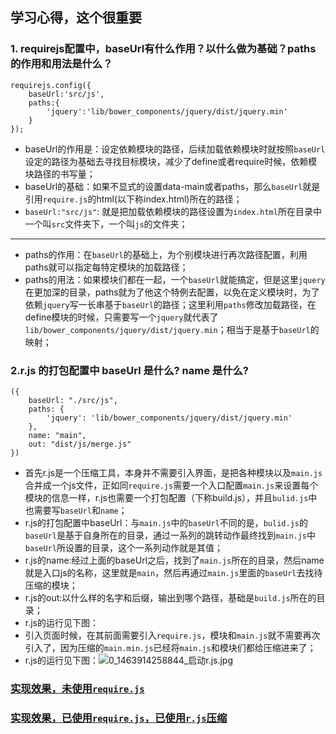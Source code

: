 ## 学习心得，这个很重要
### 1. requirejs配置中，baseUrl有什么作用？以什么做为基础？paths的作用和用法是什么？
 
```
requirejs.config({
	baseUrl:'src/js',
	paths:{
		'jquery':'lib/bower_components/jquery/dist/jquery.min'
	}
});
```
+ baseUrl的作用是：设定依赖模块的路径，后续加载依赖模块时就按照`baseUrl`设定的路径为基础去寻找目标模块，减少了define或者require时候，依赖模块路径的书写量；
+ baseUrl的基础：如果不显式的设置data-main或者paths，那么`baseUrl`就是引用`require.js`的html(以下称index.html)所在的路径；
+ `baseUrl:"src/js"`: 就是把加载依赖模块的路径设置为`index.html`所在目录中一个叫`src`文件夹下，一个叫`js`的文件夹；

----
+ paths的作用：在`baseUrl`的基础上，为个别模块进行再次路径配置，利用paths就可以指定每特定模块的加载路径；
+ paths的用法：如果模块们都在一起，一个`baseUrl`就能搞定，但是这里`jquery`在更加深的目录，paths就为了他这个特例去配置，以免在定义模块时，为了依赖`jquery`写一长串基于`baseUrl`的路径；这里利用`paths`修改加载路径，在define模块的时候，只需要写一个`jquery`就代表了`lib/bower_components/jquery/dist/jquery.min`；相当于是基于`baseUrl`的映射；


### 2.r.js 的打包配置中 baseUrl 是什么? name 是什么?
```
({
    baseUrl: "./src/js",
    paths: {
        'jquery': 'lib/bower_components/jquery/dist/jquery.min'
    },
    name: "main",
    out: "dist/js/merge.js"
})
```
+ 首先r.js是一个压缩工具，本身并不需要引入界面，是把各种模块以及`main.js`合并成一个js文件，正如同`require.js`需要一个入口配置`main.js`来设置每个模块的信息一样，r.js也需要一个打包配置（下称build.js），并且`bulid.js`中也需要写`baseUrl`和`name`；
+ r.js的打包配置中baseUrl：与`main.js`中的`baseUrl`不同的是，`bulid.js`的`baseUrl`是基于自身所在的目录，通过一系列的跳转动作最终找到`main.js`中`baseUrl`所设置的目录，这个一系列动作就是其值；
+ r.js的name:经过上面的baseUrl之后，找到了`main.js`所在的目录，然后name就是入口js的名称，这里就是`main`，然后再通过`main.js`里面的`baseUrl`去找待压缩的模块；
+ r.js的out:以什么样的名字和后缀，输出到哪个路径，基础是`build.js`所在的目录；
+ r.js的运行见下图：
+ 引入页面时候，在其前面需要引入`require.js`，模块和`main.js`就不需要再次引入了，因为压缩的`main.min.js`已经将`main.js`和模块们都给压缩进来了；
+ r.js的运行见下图：![0_1463914258844_启动r.js.jpg](http://7xpvnv.com2.z0.glb.qiniucdn.com/5d927b73-b975-4d71-a89c-0398c01a738e.jpg) 
### [实现效果，未使用`require.js`](http://4.tamamoran.applinzi.com/)
### [实现效果，已使用`require.js`，已使用`r.js`压缩](http://5.tamamoran.applinzi.com/index.html)


